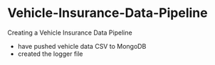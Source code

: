 # Vehicle-Insurance-Data-Pipeline
Creating a Vehicle Insurance Data Pipeline

- have pushed vehicle data CSV to MongoDB
- created the logger file

